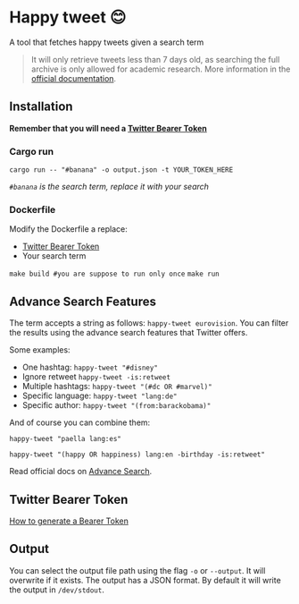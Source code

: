 # Happy tweet 😊

A tool that fetches happy tweets given a search term

> It will only retrieve tweets less than 7 days old, as searching the full archive is only allowed for academic research. More information in the [official documentation](https://developer.twitter.com/en/docs/twitter-api/tweets/search/introduction).

## Installation

**Remember that you will need a [Twitter Bearer Token](#twitter-bearer-token)**

### Cargo run

`cargo run -- "#banana" -o output.json -t YOUR_TOKEN_HERE`

_`#banana` is the search term, replace it with your search_

### Dockerfile

Modify the Dockerfile a replace:

- [Twitter Bearer Token](#twitter-bearer-token)
- Your search term

`make build #you are suppose to run only once`
`make run`

## Advance Search Features

The term accepts a string as follows: `happy-tweet eurovision`. You can filter the results using the advance search features that Twitter offers.

Some examples:

- One hashtag: `happy-tweet "#disney"`
- Ignore retweet `happy-tweet -is:retweet`
- Multiple hashtags: `happy-tweet "(#dc OR #marvel)"`
- Specific language: `happy-tweet "lang:de"`
- Specific author: `happy-tweet "(from:barackobama)"`

And of course you can combine them:

`happy-tweet "paella lang:es"`

`happy-tweet "(happy OR happiness) lang:en -birthday -is:retweet"`

Read official docs on [Advance Search](https://developer.twitter.com/en/docs/twitter-api/tweets/search/integrate/build-a-query).

## Twitter Bearer Token

[How to generate a Bearer Token](https://developer.twitter.com/en/docs/authentication/oauth-2-0/bearer-tokens#:~:text=Login%20to%20your%20Twitter%20account,Bearer%20Token%20on%20this%20page.)

## Output

You can select the output file path using the flag `-o` or `--output`. It will overwrite if it exists. The output has a JSON format. By default it will write the output in `/dev/stdout`.
